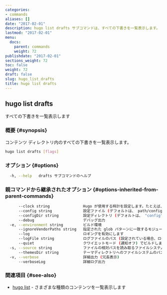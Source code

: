 ```yaml
---
categories:
- commands
aliases: []
date: "2017-02-01"
description: hugo list drafts サブコマンドは、すべての下書きを一覧表示します。
lastmod: "2017-02-01"
menu:
  docs:
    parent: commands
    weight: 72
publishdate: "2017-02-01"
sections_weight: 72
toc: false
weight: 72
draft: false
slug: hugo_list_drafts
title: hugo list drafts
---
```

## hugo list drafts

すべての下書きを一覧表示します

### 概要 {#synopsis}

コンテンツ ディレクトリ内のすべての下書きを一覧表示します。

```bash
hugo list drafts [flags]
```

### オプション {#options}

```bash
  -h, --help   drafts サブコマンドのヘルプ
```

### 親コマンドから継承されたオプション {#options-inherited-from-parent-commands}

```bash
      --clock string               Hugo が使用する時計を設定します。たとえば、 --clock 2021-11-06T22:30:00.00+09:00
      --config string              設定ファイル (デフォルトは、 path/config.yaml|json|toml)
      --configDir string           設定ディレクトリ (デフォルトは、 "config")
      --debug                      デバッグ出力
  -e, --environment string         ビルド環境
      --ignoreVendorPaths string   指定された glob パターンに一致するモジュールパスの _vendor を無視します
      --log                        ロギングを有効にします
      --logFile string             ログファイルのパス (設定されている場合、ログが自動的に有効になります)
      --quiet                      クワイエットモード (通知オフ) でビルドします
  -s, --source string              ファイルの相対パスを読み取るファイルシステムのパス
      --themesDir string           テーマディレクトリへのファイルシステムのパス
  -v, --verbose                    詳細出力 (冗長表示)
      --verboseLog                 詳細ログ出力
```

### 関連項目 {#see-also}

* [hugo list](/commands/hugo_list/)	 - さまざまな種類のコンテンツを一覧表示します


